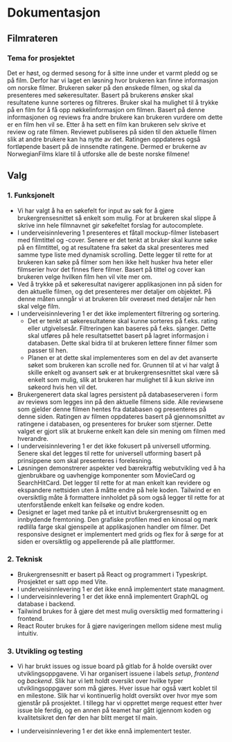 # Dokumentasjon

## Filmrateren

### Tema for prosjektet

Det er høst, og dermed sesong for å sitte inne under et varmt pledd og se på film. Derfor har vi laget en løsning hvor brukeren kan finne informasjon om norske filmer. Brukeren søker på den ønskede filmen, og skal da presenteres med søkeresultater. Basert på brukerens ønsker skal resultatene kunne sorteres og filtreres. Bruker skal ha mulighet til å trykke på en film for å få opp nøkkelinformasjon om filmen. Basert på denne informasjonen og reviews fra andre brukere kan brukeren vurdere om dette er en film hen vil se. Etter å ha sett en film kan brukeren selv skrive et review og rate filmen. Reviewet publiseres på siden til den aktuelle filmen slik at andre brukere kan ha nytte av det. Ratingen oppdateres også fortløpende basert på de innsendte ratingene. Dermed er brukerne av NorwegianFilms klare til å utforske alle de beste norske filmene!

## Valg

### 1. Funksjonelt

- Vi har valgt å ha en søkefelt for input av søk for å gjøre brukergrensesnittet så enkelt som mulig. For at brukeren skal slippe å skrive inn hele filmnavnet gir søkefeltet forslag for autocomplete.
- I underveisinnlevering 1 presenteres et fåtall mockup-filmer listebasert med filmtittel og -cover. Senere er det tenkt at bruker skal kunne søke på en filmtittel, og at resultatene fra søket da skal presenteres med samme type liste med dynamisk scrolling. Dette legger til rette for at brukeren kan søke på filmer som hen ikke helt husker hva heter eller filmserier hvor det finnes flere filmer. Basert på tittel og cover kan brukeren velge hvilken film hen vil vite mer om.
- Ved å trykke på et søkeresultat navigerer applikasjonen inn på siden for den aktuelle filmen, og det presenteres mer detaljer om objektet. På denne måten unngår vi at brukeren blir overøset med detaljer når hen skal velge film.
- I underveisinnlevering 1 er det ikke implementert filtrering og sortering.
  - Det er tenkt at søkeresultatene skal kunne sorteres på f.eks. rating eller utgivelsesår. Filtreringen kan baseres på f.eks. sjanger. Dette skal utføres på hele resultatsettet basert på lagret informasjon i databasen. Dette skal bidra til at brukeren lettere finner filmer som passer til hen.
  - Planen er at dette skal implementeres som en del av det avanserte søket som brukeren kan scrolle ned for. Grunnen til at vi har valgt å skille enkelt og avansert søk er at brukergrensesnittet skal være så enkelt som mulig, slik at brukeren har mulighet til å kun skrive inn søkeord hvis hen vil det.
- Brukergenerert data skal lagres persistent på databaseserveren i form av reviews som legges inn på den aktuelle filmens side. Alle reviewsene som gjelder denne filmen hentes fra databasen og presenteres på denne siden. Ratingen av filmen oppdateres basert på gjennomsnittet av ratingene i databasen, og presenteres for bruker som stjerner. Dette valget er gjort slik at brukerne enkelt kan dele sin mening om filmen med hverandre.
- I underveisinnlevering 1 er det ikke fokusert på universell utforming. Senere skal det legges til rette for universell utforming basert på prinsippene som skal presenteres i forelesning.
- Løsningen demonstrerer aspekter ved bærekraftig webutvikling ved å ha gjenbrukbare og uavhengige komponenter som MovieCard og SearchHitCard. Det legger til rette for at man enkelt kan revidere og ekspandere nettsiden uten å måtte endre på hele koden. Tailwind er en oversiktlig måte å formattere innholdet på som også legger til rette for at utenforstående enkelt kan feilsøke og endre koden.
- Designet er laget med tanke på et intuitivt brukergrensesnitt og en innbydende fremtoning. Den grafiske profilen med en kinosal og mørk rødlilla farge skal gjenspeile at applikasjonen handler om filmer. Det responsive designet er implementert med grids og flex for å sørge for at siden er oversiktlig og appellerende på alle plattformer.

### 2. Teknisk

- Brukergrensesnitt er basert på React og programmert i Typeskript. Prosjektet er satt opp med Vite.
- I underveisinnlevering 1 er det ikke ennå implementert state managment.
- I underveisinnlevering 1 er det ikke ennå implementert GraphQL og database i backend.
- Tailwind brukes for å gjøre det mest mulig oversiktlig med formattering i frontend.
- React Router brukes for å gjøre navigeringen mellom sidene mest mulig intuitiv.

### 3. Utvikling og testing

- Vi har brukt issues og issue board på gitlab for å holde oversikt over utviklingsoppgavene. Vi har organisert issuene i labels _setup_, _frontend_ og _backend_. Slik har vi lett holdt oversikt over hvilke typer utviklingsoppgaver som må gjøres. Hver issue har også vært koblet til en milestone. Slik har vi kontinuerlig holdt oversikt over hvor mye som gjenstår på prosjektet. I tillegg har vi opprettet merge request etter hver issue ble ferdig, og en annen på teamet har gått igjennom koden og kvalitetsikret den før den har blitt merget til main.

- I underveisinnlevering 1 er det ikke ennå implementert tester.
